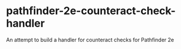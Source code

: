 # pathfinder-2e-counteract-check-handler
An attempt to build a handler for counteract checks for Pathfinder 2e
